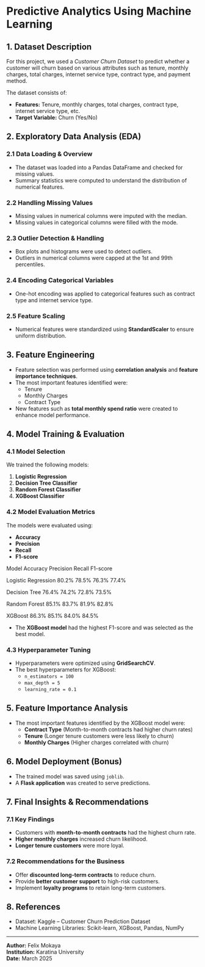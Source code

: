 # Predictive Analytics Using Machine Learning

## 1. Dataset Description

For this project, we used a *Customer Churn Dataset* to predict whether a customer will churn based on various attributes such as tenure, monthly charges, total charges, internet service type, contract type, and payment method.

The dataset consists of:

- **Features:** Tenure, monthly charges, total charges, contract type, internet service type, etc.
- **Target Variable:** Churn (Yes/No)

## 2. Exploratory Data Analysis (EDA)

### 2.1 Data Loading & Overview

- The dataset was loaded into a Pandas DataFrame and checked for missing values.
- Summary statistics were computed to understand the distribution of numerical features.

### 2.2 Handling Missing Values

- Missing values in numerical columns were imputed with the median.
- Missing values in categorical columns were filled with the mode.

### 2.3 Outlier Detection & Handling

- Box plots and histograms were used to detect outliers.
- Outliers in numerical columns were capped at the 1st and 99th percentiles.

### 2.4 Encoding Categorical Variables

- One-hot encoding was applied to categorical features such as contract type and internet service type.

### 2.5 Feature Scaling

- Numerical features were standardized using **StandardScaler** to ensure uniform distribution.

## 3. Feature Engineering

- Feature selection was performed using **correlation analysis** and **feature importance techniques**.
- The most important features identified were:
  - Tenure
  - Monthly Charges
  - Contract Type
- New features such as **total monthly spend ratio** were created to enhance model performance.

## 4. Model Training & Evaluation

### 4.1 Model Selection

We trained the following models:

1. **Logistic Regression**
2. **Decision Tree Classifier**
3. **Random Forest Classifier**
4. **XGBoost Classifier**

### 4.2 Model Evaluation Metrics

The models were evaluated using:

- **Accuracy**
- **Precision**
- **Recall**
- **F1-score**

Model    Accuracy  Precision  Recall  F1-score

Logistic Regression  80.2%  78.5%  76.3%  77.4%

Decision Tree  76.4%  74.2%  72.8%  73.5%

Random Forest  85.1%  83.7%  81.9%  82.8%

XGBoost  86.3%   85.1%  84.0%  84.5%

- The **XGBoost model** had the highest F1-score and was selected as the best model.

### 4.3 Hyperparameter Tuning

- Hyperparameters were optimized using **GridSearchCV**.
- The best hyperparameters for XGBoost:
  - `n_estimators = 100`
  - `max_depth = 5`
  - `learning_rate = 0.1`

## 5. Feature Importance Analysis

- The most important features identified by the XGBoost model were:
  - **Contract Type** (Month-to-month contracts had higher churn rates)
  - **Tenure** (Longer tenure customers were less likely to churn)
  - **Monthly Charges** (Higher charges correlated with churn)

## 6. Model Deployment (Bonus)

- The trained model was saved using `joblib`.
- A **Flask application** was created to serve predictions.

## 7. Final Insights & Recommendations

### 7.1 Key Findings

- Customers with **month-to-month contracts** had the highest churn rate.
- **Higher monthly charges** increased churn likelihood.
- **Longer tenure customers** were more loyal.

### 7.2 Recommendations for the Business

- Offer **discounted long-term contracts** to reduce churn.
- Provide **better customer support** to high-risk customers.
- Implement **loyalty programs** to retain long-term customers.

## 8. References

- Dataset: Kaggle – Customer Churn Prediction Dataset
- Machine Learning Libraries: Scikit-learn, XGBoost, Pandas, NumPy

---
**Author:** Felix Mokaya  
**Institution:** Karatina University  
**Date:** March 2025
